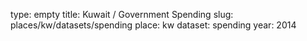 type: empty
title: Kuwait / Government Spending
slug: places/kw/datasets/spending
place: kw
dataset: spending
year: 2014
